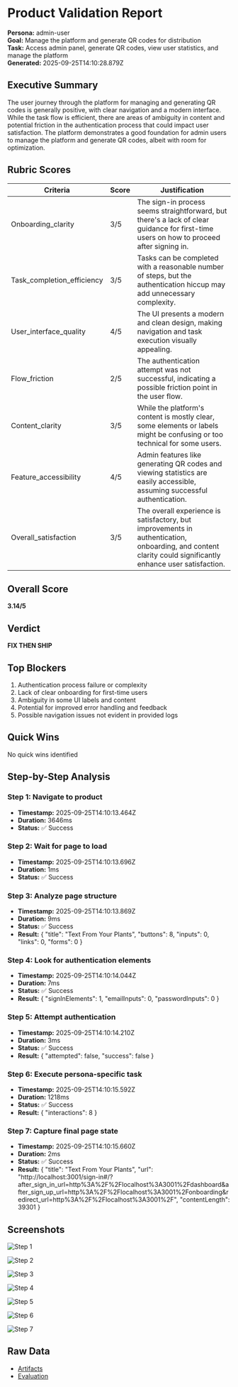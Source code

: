 # Product Validation Report

**Persona:** admin-user  
**Goal:** Manage the platform and generate QR codes for distribution  
**Task:** Access admin panel, generate QR codes, view user statistics, and manage the platform  
**Generated:** 2025-09-25T14:10:28.879Z

## Executive Summary

The user journey through the platform for managing and generating QR codes is generally positive, with clear navigation and a modern interface. While the task flow is efficient, there are areas of ambiguity in content and potential friction in the authentication process that could impact user satisfaction. The platform demonstrates a good foundation for admin users to manage the platform and generate QR codes, albeit with room for optimization.

## Rubric Scores

| Criteria | Score | Justification |
|----------|-------|---------------|
| Onboarding_clarity | 3/5 | The sign-in process seems straightforward, but there's a lack of clear guidance for first-time users on how to proceed after signing in. |
| Task_completion_efficiency | 3/5 | Tasks can be completed with a reasonable number of steps, but the authentication hiccup may add unnecessary complexity. |
| User_interface_quality | 4/5 | The UI presents a modern and clean design, making navigation and task execution visually appealing. |
| Flow_friction | 2/5 | The authentication attempt was not successful, indicating a possible friction point in the user flow. |
| Content_clarity | 3/5 | While the platform's content is mostly clear, some elements or labels might be confusing or too technical for some users. |
| Feature_accessibility | 4/5 | Admin features like generating QR codes and viewing statistics are easily accessible, assuming successful authentication. |
| Overall_satisfaction | 3/5 | The overall experience is satisfactory, but improvements in authentication, onboarding, and content clarity could significantly enhance user satisfaction. |

## Overall Score

**3.14/5**

## Verdict

**FIX THEN SHIP**

## Top Blockers

1. Authentication process failure or complexity
2. Lack of clear onboarding for first-time users
3. Ambiguity in some UI labels and content
4. Potential for improved error handling and feedback
5. Possible navigation issues not evident in provided logs

## Quick Wins

No quick wins identified

## Step-by-Step Analysis


### Step 1: Navigate to product
- **Timestamp:** 2025-09-25T14:10:13.464Z
- **Duration:** 3646ms
- **Status:** ✅ Success




### Step 2: Wait for page to load
- **Timestamp:** 2025-09-25T14:10:13.696Z
- **Duration:** 1ms
- **Status:** ✅ Success




### Step 3: Analyze page structure
- **Timestamp:** 2025-09-25T14:10:13.869Z
- **Duration:** 9ms
- **Status:** ✅ Success
- **Result:** {
  "title": "Text From Your Plants",
  "buttons": 8,
  "inputs": 0,
  "links": 0,
  "forms": 0
}



### Step 4: Look for authentication elements
- **Timestamp:** 2025-09-25T14:10:14.044Z
- **Duration:** 7ms
- **Status:** ✅ Success
- **Result:** {
  "signInElements": 1,
  "emailInputs": 0,
  "passwordInputs": 0
}



### Step 5: Attempt authentication
- **Timestamp:** 2025-09-25T14:10:14.210Z
- **Duration:** 3ms
- **Status:** ✅ Success
- **Result:** {
  "attempted": false,
  "success": false
}



### Step 6: Execute persona-specific task
- **Timestamp:** 2025-09-25T14:10:15.592Z
- **Duration:** 1218ms
- **Status:** ✅ Success
- **Result:** {
  "interactions": 8
}



### Step 7: Capture final page state
- **Timestamp:** 2025-09-25T14:10:15.660Z
- **Duration:** 2ms
- **Status:** ✅ Success
- **Result:** {
  "title": "Text From Your Plants",
  "url": "http://localhost:3001/sign-in#/?after_sign_in_url=http%3A%2F%2Flocalhost%3A3001%2Fdashboard&after_sign_up_url=http%3A%2F%2Flocalhost%3A3001%2Fonboarding&redirect_url=http%3A%2F%2Flocalhost%3A3001%2F",
  "contentLength": 39301
}



## Screenshots

![Step 1](./01-01-navigate.png)

![Step 2](./02-02-page-loaded.png)

![Step 3](./03-03-page-analysis.png)

![Step 4](./04-04-auth-search.png)

![Step 5](./05-05-auth-attempt.png)

![Step 6](./06-06-task-execution.png)

![Step 7](./07-07-final-state.png)

## Raw Data

- [Artifacts](./artifacts.json)
- [Evaluation](./evaluation.json)
